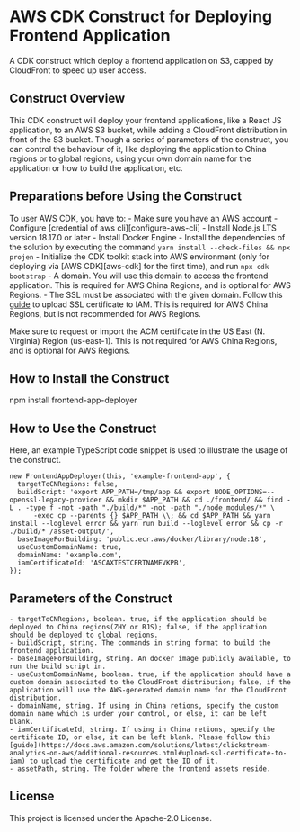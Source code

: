 # AWS CDK Construct for Deploying Frontend Application

A CDK construct which deploy a frontend application on S3, capped by CloudFront to speed up user access.

## Construct Overview

This CDK construct will deploy your frontend applications, like a React JS application, to an AWS S3 bucket, while adding a CloudFront distribution in front of the S3 bucket. Though a series of parameters of the construct, you can control the behaviour of it, like deploying the application to China regions or to global regions, using your own domain name for the application or how to build the application, etc.

## Preparations before Using the Construct
To user AWS CDK, you have to:
    - Make sure you have an AWS account
    - Configure [credential of aws cli][configure-aws-cli]
    - Install Node.js LTS version 18.17.0 or later
    - Install Docker Engine
    - Install the dependencies of the solution by executing the command `yarn install --check-files && npx projen`
    - Initialize the CDK toolkit stack into AWS environment (only for deploying via [AWS CDK][aws-cdk] for the first time), and run `npx cdk bootstrap`
    - A domain. You will use this domain to access the frontend application. This is required for AWS China Regions, and is optional for AWS Regions.
    - The SSL must be associated with the given domain. Follow this [guide](https://docs.aws.amazon.com/solutions/latest/clickstream-analytics-on-aws/additional-resources.html#upload-ssl-certificate-to-iam) to upload SSL certificate to IAM. This is required for AWS China Regions, but is not recommended for AWS Regions.

Make sure to request or import the ACM certificate in the US East (N. Virginia) Region (us-east-1). This is not required for AWS China Regions, and is optional for AWS Regions.

## How to Install the Construct
npm install frontend-app-deployer

## How to Use the Construct
Here, an example TypeScript code snippet is used to illustrate the usage of the construct.

```
new FrontendAppDeployer(this, 'example-frontend-app', {
  targetToCNRegions: false,
  buildScript: 'export APP_PATH=/tmp/app && export NODE_OPTIONS=--openssl-legacy-provider && mkdir $APP_PATH && cd ./frontend/ && find -L . -type f -not -path "./build/*" -not -path "./node_modules/*" \
      -exec cp --parents {} $APP_PATH \\; && cd $APP_PATH && yarn install --loglevel error && yarn run build --loglevel error && cp -r ./build/* /asset-output/',
  baseImageForBuilding: 'public.ecr.aws/docker/library/node:18',
  useCustomDomainName: true,
  domainName: 'example.com',
  iamCertificateId: 'ASCAXTESTCERTNAMEVKPB',
});
```

## Parameters of the Construct
    - targetToCNRegions, boolean. true, if the application should be deployed to China regions(ZHY or BJS); false, if the application should be deployed to global regions.
    - buildScript, string. The commands in string format to build the frontend application.
    - baseImageForBuilding, string. An docker image publicly available, to run the build script in.
    - useCustomDomainName, boolean. true, if the application should have a custom domain associated to the CloudFront distribution; false, if the application will use the AWS-generated domain name for the CloudFront distribution. 
    - domainName, string. If using in China retions, specify the custom domain name which is under your control, or else, it can be left blank.
    - iamCertificateId, string. If using in China retions, specify the certificate ID, or else, it can be left blank. Please follow this [guide](https://docs.aws.amazon.com/solutions/latest/clickstream-analytics-on-aws/additional-resources.html#upload-ssl-certificate-to-iam) to upload the certificate and get the ID of it.
    - assetPath, string. The folder where the frontend assets reside.

## License

This project is licensed under the Apache-2.0 License.
